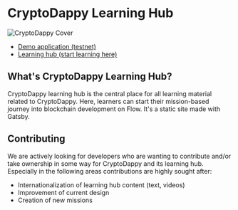 # CryptoDappy Learning Hub

![CryptoDappy Cover](https://d1mtab9ltfdpua.cloudfront.net/images/Cover.jpg)

* [Demo application (testnet)](https://ds5644cbkdnqk.cloudfront.net/)
* [Learning hub (start learning here)](https://d3em6h2gy0mctd.cloudfront.net/)

## What's CryptoDappy Learning Hub?

CryptoDappy learning hub is the central place for all learning material related to CryptoDappy. Here, learners can start their mission-based journey into blockchain development on Flow. It's a static site made with Gatsby.

## Contributing

We are actively looking for developers who are wanting to contribute and/or take
ownership in some way for CryptoDappy and its learning hub. Especially in the following areas contributions are highly sought after:

* Internationalization of learning hub content (text, videos)
* Improvement of current design
* Creation of new missions



